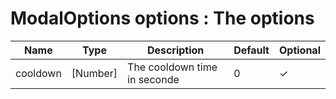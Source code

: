 # ModalOptions options : The options

| Name     | Type     | Description                  | Default | Optional |
| -------- | -------- | ---------------------------- | ------- | -------- |
| cooldown | [Number] | The cooldown time in seconde | 0       | ✓        |
